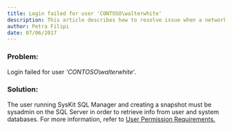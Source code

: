 ```yaml
---
title: Login failed for user 'CONTOSO\walterwhite'
description: This article describes how to resolve issue when a network-related or instance-specific error occurred while establishing a connection to SQL Server.
author: Petra Filipi
date: 07/06/2017
---
```


### Problem:

Login failed for user _‘CONTOSO\walterwhite‘_.

### Solution:

The user running SysKit SQL Manager and creating a snapshot must be sysadmin on the SQL Server in order to retrieve info from user and system databases.
For more information, refer to [User Permission Requirements.](#internal/requirements/user-permission-requirements)
